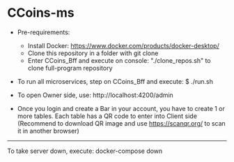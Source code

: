 # CCoins-ms

* Pre-requirements:
  - Install Docker: https://www.docker.com/products/docker-desktop/
  - Clone this repository in a folder with git clone
  - Enter CCoins_Bff and execute on console: "./clone_repos.sh" to clone full-program repository

* To run all microservices, step on CCoins_Bff and execute:
$ ./run.sh

* To open Owner side, use:
http://localhost:4200/admin

* Once you login and create a Bar in your account, you have to create 1 or more tables.
Each table has a QR code to enter into Client side (Recommend to download QR image and use https://scanqr.org/ to scan it in another browser)


---------------------------------------------------------------
To take server down, execute: docker-compose down
